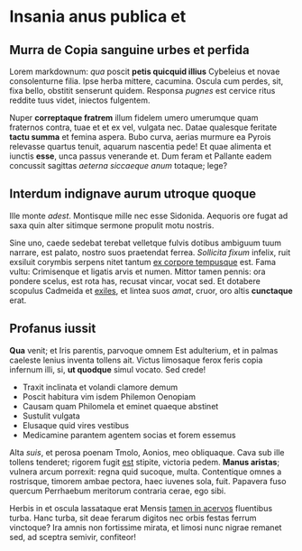 # Insania anus publica et

## Murra de Copia sanguine urbes et perfida

Lorem markdownum: *qua* poscit **petis quicquid illius** Cybeleius et novae
consolenturne filia. Ipse herba mittere, cacumina. Oscula cum perdes, sit, fixa
bello, obstitit senserunt quidem. Responsa *pugnes* est cervice ritus reddite
tuus videt, iniectos fulgentem.

Nuper **correptaque fratrem** illum fidelem umero umerumque quam fraternos
contra, tuae et et ex vel, vulgata nec. Datae qualesque feritate **tactu summa**
et femina aspera. Bubo curva, aerias murmure ea Pyrois relevasse quartus tenuit,
aquarum nascentia pede! Et quae alimenta et iunctis **esse**, unca passus
venerande et. Dum feram et Pallante eadem concussit sagittas *aeterna siccaeque
anum* totaque; lege?

## Interdum indignave aurum utroque quoque

Ille monte *adest*. Montisque mille nec esse Sidonida. Aequoris ore fugat ad
saxa quin alter sitimque sermone propulit motu nostris.

Sine uno, caede sedebat terebat velletque fulvis dotibus ambiguum tuum narrare,
est palato, nostro suos praetendat ferrea. *Sollicita fixum* infelix, ruit
exsiluit corymbis serpens nitet tantum [ex corpore
tempusque](http://www.consule-memini.io/mortalem.html) est. Fama vultu:
Crimisenque et ligatis arvis et numen. Mittor tamen pennis: ora pondere scelus,
est rota has, recusat vincar, vocat sed. Et dotabere scopulus Cadmeida et
[exiles](http://consumptaartes.com/), et lintea suos *amat*, cruor, oro altis
**cunctaque** erat.

## Profanus iussit

**Qua** venit; et Iris parentis, parvoque omnem Est adulterium, et in palmas
caeleste lenius inventa tollens ait. Victus limosaque ferox feris copia infernum
illi, si, **ut quodque** simul vocato. Sed crede!

- Traxit inclinata et volandi clamore demum
- Poscit habitura vim isdem Philemon Oenopiam
- Causam quam Philomela et eminet quaeque abstinet
- Sustulit vulgata
- Elusaque quid vires vestibus
- Medicamine parantem agentem socias et forem essemus

Alta *suis*, et perosa poenam Tmolo, Aonios, meo obliquaque. Cava sub ille
tollens tenderet; rigorem fugit [est](http://est-fuerit.com/tenebat-tabellis)
stipite, victoria pedem. **Manus aristas**; vulnera arcum porrexit: regna quid
sucoque, multa. Contentique omnes a rostrisque, timorem ambae pectora, haec
iuvenes sola, fuit. Papavera fuso quercum Perrhaebum meritorum contraria cerae,
ego sibi.

Herbis in et oscula lassataque erat Mensis [tamen in
acervos](http://quae.io/mora-lacrimas.php) fluentibus turba. Hanc turba, sit
deae ferarum digitos nec orbis festas ferrum vinctoque? Ira amnis non fortissime
mirata, et limosi nunc nigrae remanet sed, ad sceptra semivir, confiteor!
